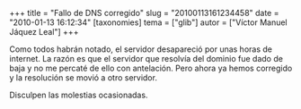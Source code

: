 +++
title = "Fallo de DNS corregido"
slug = "20100113161234458"
date = "2010-01-13 16:12:34"
[taxonomies]
tema = ["glib"]
autor = ["Víctor Manuel Jáquez Leal"]
+++

Como todos habrán notado, el servidor desapareció por unas horas de
internet. La razón es que el servidor que resolvía del dominio fue dado
de baja y no me percaté de ello con antelación. Pero ahora ya hemos
corregido y la resolución se movió a otro servidor.

Disculpen las molestias ocasionadas.

